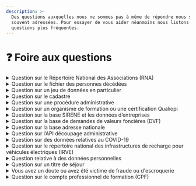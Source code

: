 ```yaml
---
description: >-
  Des questions auxquelles nous ne sommes pas à même de répondre nous sont
  souvent adressées. Pour essayer de vous aider néanmoins nous listons ici les
  questions plus fréquentes.
---
```


# ❓ Foire aux questions

<details>

<summary>Question sur le Répertoire National des Associations (RNA)</summary>

Si vous êtes une association et recherchez votre numéro RNA, vous pouvez consulter le moteur de recherche des associations du [journal officiel](https://www.journal-officiel.gouv.fr/associations/recherche/) (dont nous ne sommes pas responsables). Pour plus d'informations, vous pouvez consulter le site [Service-Public.fr](https://www.service-public.fr/associations).

</details>

<details>

<summary>Question sur le fichier des personnes décédées</summary>

Les fichiers des personnes décédées disponibles sur data.gouv.fr sont recueillis par l'INSEE à partir des informations reçues des communes. Pour faire une recherche dans ces fichiers vous pouvez utilisez le service suivant [Match\_Id](https://deces.matchid.io/search) (dont nous ne sommes pas responsable). Pour plus d'informations, vous pouvez consulter [cette page](https://www.insee.fr/fr/information/4190491).

</details>

<details>

<summary>Question sur un jeu de données en particulier</summary>

Notre équipe n'est pas en charge de la production des données publiées sur la plateforme.\
Adressez vous directement au producteur dans l'espace de discussion en bas de page du jeu de donnée. [Voir un exemple](https://www.data.gouv.fr/fr/datasets/fichier-des-personnes-decedees/#discussion-604e44bcf9fac775bbc0aeca).

</details>

<details>

<summary>Question sur le cadastre </summary>

Si vous avez une question sur le cadastre (rechercher un propriétaire, remonter une erreur dans les données de valeur foncière, s’informer sur la mitoyenneté, etc.), nous vous invitons à consulter [notre « Foire aux questions sur le cadastre »](https://guides.data.gouv.fr/reutiliser-des-donnees/autour-du-cadastre/faq-cadastre).\
\
Pour toute question sur l’utilisation et la manipulation des données du cadastre, vous pouvez consulter [le guide dédié](https://guides.data.gouv.fr/reutiliser-des-donnees/autour-du-cadastre).

</details>

<details>

<summary>Question sur une procédure administrative </summary>

Notre support n'est pas en mesure de vous aider sur ces sujets. Vous pouvez vous référer au site [Service-Public.fr](https://doc.data.gouv.fr/).

</details>

<details>

<summary>Question sur un organisme de formation ou une certification Qualiopi</summary>

Notre équipe n'est pas en mesure de vous aider sur ces questions. Si vous ne trouvez pas réponse à votre question ici vous pouvez contacter [le Ministère du Travail. ](https://travail-emploi.gouv.fr/ministere/article/nous-contacter).

**Vous ne trouvez pas votre organismes de formation dans la liste ?**\
Retrouvez toutes les informations utiles pour déclarer votre organisme ou transmettre votre Bilan Pédagogique et Financier sur le site du Ministère du travail: [les formalités de création et de fonctionnement des organismes de formation ](http://travail-emploi.gouv.fr/formation-professionnelle/organismes-de-formation-fonctionnement/organismes-formation).\


**Vous souhaitez modifier certaines informations ?**\
Les informations sont issues des déclarations annuelles effectuées par l'organisme de formation auprès du services régional de contrôle de sa DREETS, mais vous pouvez demander à tout moment la modification de certaines informations en contactant votre DREETS ou en accédant à votre espace personnel sur [l'application Mon Activité Formation](https://www.monactiviteformation.emploi.gouv.fr/).\


**Les informations concernant votre certification QUALIOPI vous semblent erronées ?**\
Contactez votre organisme certificateur afin qu'il transmette votre certification. Attention de bien lui fournir votre nouveau NDA si celui-ci a changé récemment.

</details>

<details>

<summary>Question sur la base SIRENE et les données d’entreprises</summary>

Si vous rechercher votre numéro SIRET ou SIREN vous pouvez vous rendre sur le site [Annuaire des Entreprises](https://annuaire-entreprises.data.gouv.fr/).\
Si vous souhaitez rendre privées les données de votre entreprise, vous devez en [faire la demande auprès de l'INSEE ](https://statut-diffusion-sirene.insee.fr/) qui publie ces données dans le répertoire SIRENE.

</details>

<details>

<summary>Question sur la base de demandes de valeurs foncières (DVF)</summary>

Vous pouvez consulter la [foire aux questions dédiée ](https://explore.data.gouv.fr/immobilier?onglet=faq\&filtre=tous\&lat=46.30000\&lng=2.00000\&zoom=4.80).

</details>

<details>

<summary>Question sur la base adresse nationale</summary>

Vous pouvez consulter la [foire aux questions dédiée](https://adresse.data.gouv.fr/nous-contacter).

</details>

<details>

<summary>Question sur l’API découpage administrative</summary>

**Quelles sont les limitations en vigueur sur les APIs ?**

* 10 requêtes par seconde et par IP pour l’API Découpage administratif ;
* 50 requêtes par seconde et par IP pour le géocodage simple via l’API Adresse ;
* 2 requêtes simultanées par IP pour le géocodage de masse (maximum 50 Mo par envoi de fichier pour le géocodage direct, 6 Mo pour le géocodage inversé).

**Est-il possible de faire lever les limites de l’API ?**\
Oui, mais uniquement si vous êtes un service public ou chargé d’une mission de service public. Dans le cas contraire, vous pouvez aussi héberger notre API de géocodage chez vous, en suivant[ ces instructions](https://github.com/BaseAdresseNationale/addok-docker).

</details>

<details>

<summary>Question sur des données relatives au COVID-19</summary>

* Pour toute information sur la COVID-19 vous pouvez consulter le site [gouvernement.fr](https://www.gouvernement.fr/info-coronavirus).
* Pour trouver un rendez vous, vous pouvez consulter [sante.fr](https://www.sante.fr/).
* Pour récupérer votre attestation, vous pouvez consulter votre appli TousAntiCovid ou votre espace [ameli.fr](https://www.ameli.fr/).

</details>

<details>

<summary>Question sur le répertoire national des infrastructures de recharge pour véhicules électriques (IRVE)</summary>

Nous vous invitons à consulter [la documentation dédiée](https://doc.transport.data.gouv.fr/producteurs/infrastructures-de-recharge-de-vehicules-electriques-irve) concernant la création et la publication des données de ces données.\


</details>

<details>

<summary>Question relative à des données personnelles</summary>

L'organisme en mesure de vous aider est [la Commission nationale de l'informatique et des libertés (CNIL)](https://www.cnil.fr/).

</details>

<details>

<summary>Question sur un titre de séjour</summary>

Le site data.gouv.fr ne permet pas aux particuliers de remplir des formalités administratives et notre support n'est pas en mesure de vous aider sur ces sujets. Vous pouvez vous référer à l'administration compétente ou consulter les liens suivants :

* [ La fiche dédiée sur Service-Public.fr](https://www.service-public.fr/particuliers/vosdroits/N110).
* [ Le site refugies.info](https://www.refugies.info/demarche/5dc2da982e9859001680b8a2).
* [ Contacter le service compétent du Ministère du l'Intérieur](https://administration-etrangers-en-france.interieur.gouv.fr/particuliers/#/contact).

</details>

<details>

<summary>Vous avez un doute ou avez été victime de fraude ou d'escroquerie</summary>

Notre équipe n'est pas en mesure de vous aider sur ces questions. Vous pouvez vous référez à :

* [ La fiche pratique escroquerie de Service-Public.fr](https://www.service-public.fr/particuliers/vosdroits/F1520).
* [ La fiche pratique phishing (hameçonnage) sur Service-Public.fr](https://www.service-public.fr/particuliers/vosdroits/F34800).
* [ L’outil de diagnostic sur cybermalveillancance.gouv.fr](https://www.cybermalveillance.gouv.fr/diagnostic/accueil).

</details>

<details>

<summary>Question sur le compte professionnel de formation (CPF)</summary>

Notre équipe n'est pas en mesure de vous aider sur ces questions. Vous pouvez vous référez à [la fiche pratique sur Service-Public.fr](https://www.service-public.fr/particuliers/vosdroits/F10705).

</details>
